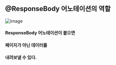 @ResponseBody 어노테이션의 역할
--------------------------------------
![image](https://github.com/user-attachments/assets/dd59774f-b827-40e2-acf7-ff2fa67868f2)

#### ResponseBody 어노테이션이 붙으면
#### 페이지가 아닌 데이터를
#### 내려보낼 수 있다.
